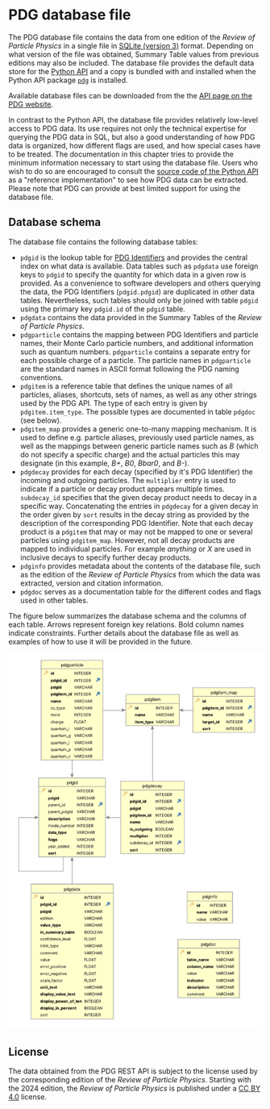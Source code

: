 # PDG database file

The PDG database file contains the data from one edition of the *Review of Particle Physics*
in a single file in [SQLite (version 3)](https://sqlite.org/index.html) format.
Depending on what version of the file was obtained, Summary Table values from previous
editions may also be included.
The database file provides the default data store for the [Python API](pythonapi.md) and a copy is bundled
with and installed when the Python API package [`pdg`](https://pypi.org/project/pdg/) is installed.

Available database files can be downloaded from the
the [API page on the PDG website](https://pdg.lbl.gov/api).

In contrast to the Python API, the database file provides relatively low-level access to PDG data.
Its use requires not only the technical expertise for querying the PDG data in SQL, but also a good understanding
of how PDG data is organized, how different flags are used, and how special cases have to be treated.
The documentation in this chapter tries to provide the minimum information necessary to start using the database
file. Users who wish to do so are encouraged to consult the
[source code of the Python API](https://github.com/particledatagroup/api) 
as a "reference implementation" to see how PDG data can be extracted.
Please note that PDG can provide at best limited support for using the database file.

## Database schema

The database file contains the following database tables:

* `pdgid` is the lookup table for [PDG Identifiers](pdgidentifiers.md) and provides the central index
  on what data is available. Data tables such as `pdgdata` use foreign keys to `pdgid` to specify
  the quantity for which data in a given row is provided. As a convenience to software developers
  and others querying the data, the PDG Identifiers (`pdgid.pdgid`) are duplicated in other data tables.
  Nevertheless, such tables should only be joined with table `pdgid` using the primary key `pdgid.id` of the `pdgid` table.
* `pdgdata` contains the data provided in the Summary Tables of the *Review of Particle Physics*.
* `pdgparticle` contains the mapping between PDG Identifiers and particle names, their Monte Carlo
  particle numbers, and additional information such as quantum numbers. `pdgparticle` contains a separate
  entry for each possible charge of a particle. The particle names in `pdgparticle` are the standard names
  in ASCII format following the PDG naming conventions. 
* `pdgitem` is a reference table that defines the unique names of all particles, aliases, shortcuts,
  sets of names, as well as any other strings used by the PDG API.
  The type of each entry is given by `pdgitem.item_type`.
  The possible types are documented in table `pdgdoc` (see below).
* `pdgitem_map` provides a generic one-to-many mapping mechanism. It is used to define e.g. particle
  aliases, previously used particle names, as well as the mappings between generic particle
  names such as _B_ (which do not specify a specific charge) and the actual particles this may designate
  (in this example, _B+_, _B0_, _Bbar0_, and _B-_).
* `pdgdecay` provides for each decay (specified by it's PDG Identifier) the incoming and outgoing particles. The `multiplier` entry is
  used to indicate if a particle or decay product appears multiple times. `subdecay_id` specifies that
  the given decay product needs to decay in a specific way. Concatenating the entries in `pdgdecay` for
  a given decay in the order given by `sort` results in the decay string as provided by the description
  of the corresponding PDG Identifier.
  Note that each decay product is a `pdgitem` that may or may not be mapped to one or several
  particles using `pdgitem_map`. However, not all decay products are mapped to individual particles.
  For example _anything_ or _X_ are used in inclusive decays to specify further decay products.
* `pdginfo` provides metadata about the contents of the database file, such as the edition of the
  _Review of Particle Physics_ from which the data was extracted, version and citation information.
* `pdgdoc` serves as a documentation table for the different codes and flags used in other tables.

The figure below summarizes the database schema and the columns of each table.
Arrows represent foreign key relations. Bold column names indicate constraints.
Further details about the database file as well as examples of how to use it will be provided in the future.

![Schema of the SQLite database file](schema-v0.2.png "Schema of the SQLite database file")


## License

The data obtained from the PDG REST API is subject to the license used by the corresponding edition
of the _Review of Particle Physics_. 
Starting with the 2024 edition, the _Review of Particle Physics_ is published under a
[CC BY 4.0](https://creativecommons.org/licenses/by/4.0/) license.
